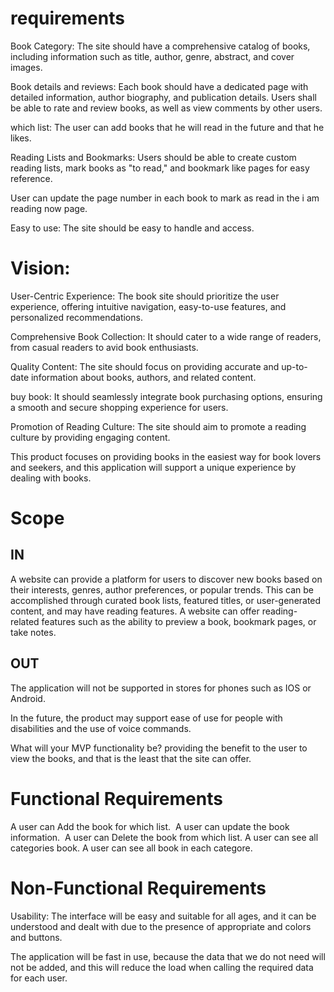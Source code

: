 # requirements

Book Category: The site should have a comprehensive catalog of books, including information such as title, author, genre, abstract, and cover images.

Book details and reviews: Each book should have a dedicated page with detailed information, author biography, and publication details. Users shall be able to rate and review books, as well as view comments by other users.

which list: The user can add books that he will read in the future and that he likes.


Reading Lists and Bookmarks: Users should be able to create custom reading lists, mark books as "to read," and bookmark like pages for easy reference.

User can update the page number in each book to mark as read in the i am reading now page.&nbsp;

Easy to use: The site should be easy to handle and access.




# Vision:

User-Centric Experience: The book site should prioritize the user experience, offering intuitive navigation, easy-to-use features, and personalized recommendations.

Comprehensive Book Collection: It should cater to a wide range of readers, from casual readers to avid book enthusiasts.

Quality Content: The site should focus on providing accurate and up-to-date information about books, authors, and related content.

buy book: It should seamlessly integrate book purchasing options, ensuring a smooth and secure shopping experience for users.&nbsp;

Promotion of Reading Culture: The site should aim to promote a reading culture by providing engaging content.




This product focuses on providing books in the easiest way for book lovers and seekers, and this application will support a unique experience by dealing with books.




# Scope

## IN

A website can provide a platform for users to discover new books based on their interests, genres, author preferences, or popular trends. This can be accomplished through curated book lists, featured titles, or user-generated content, and may have reading features. A website can offer reading-related features such as the ability to preview a book, bookmark pages, or take notes.




## OUT

The application will not be supported in stores for phones such as IOS or Android.




In the future, the product may support ease of use for people with disabilities and the use of voice commands.




What will your MVP functionality be? providing the benefit to the user to view the books, and that is the least that the site can offer.




# Functional Requirements

A user can Add the book for which list.&nbsp;
A user can update the book information.&nbsp;
A user can Delete the book from which list.
A user can see all categories book.
A user can see all book in each categore.




# Non-Functional Requirements

Usability: The interface will be easy and suitable for all ages, and it can be understood and dealt with due to the presence of appropriate and colors and buttons.

The application will be fast in use, because the data that we do not need will not be added, and this will reduce the load when calling the required data for each user.
